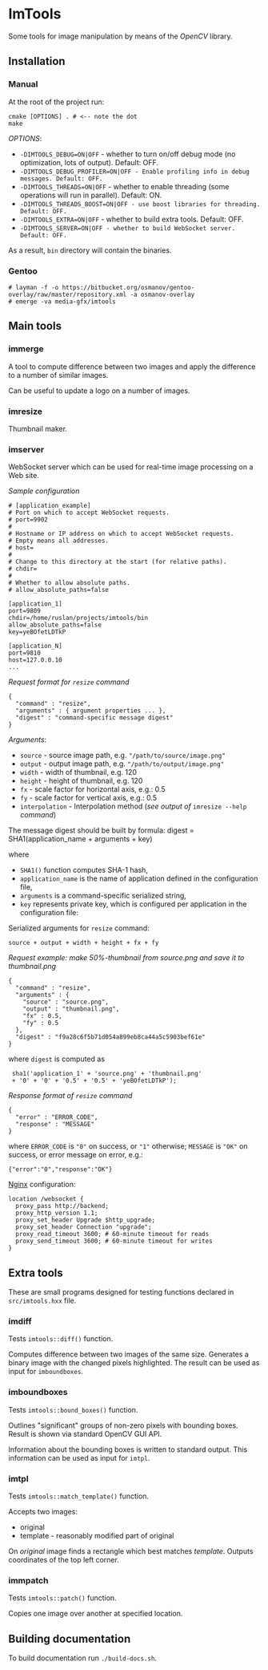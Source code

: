 # ImTools

Some tools for image manipulation by means of the *OpenCV* library.

## Installation

### Manual

At the root of the project run:
```
cmake [OPTIONS] . # <-- note the dot
make
```

*OPTIONS*:
- `-DIMTOOLS_DEBUG=ON|OFF` - whether to turn on/off debug mode (no optimization, lots of output). Default: OFF.
- `-DIMTOOLS_DEBUG_PROFILER=ON|OFF - Enable profiling info in debug messages. Default: OFF.`
- `-DIMTOOLS_THREADS=ON|OFF` - whether to enable threading (some operations will run in parallel). Default: ON.
- `-DIMTOOLS_THREADS_BOOST=ON|OFF - use boost libraries for threading. Default: OFF.`
- `-DIMTOOLS_EXTRA=ON|OFF` - whether to build extra tools. Default: OFF.
- `-DIMTOOLS_SERVER=ON|OFF - whether to build WebSocket server. Default: OFF.`

As a result, `bin` directory will contain the binaries.

### Gentoo

    # layman -f -o https://bitbucket.org/osmanov/gentoo-overlay/raw/master/repository.xml -a osmanov-overlay
    # emerge -va media-gfx/imtools

## Main tools

### immerge

A tool to compute difference between two images and apply the difference
to a number of similar images.

Can be useful to update a logo on a number of images.

### imresize

Thumbnail maker.

### imserver

WebSocket server which can be used for real-time image processing on a Web site.

*Sample configuration*

    # [application_example]
    # Port on which to accept WebSocket requests.
    # port=9902
    #
    # Hostname or IP address on which to accept WebSocket requests.
    # Empty means all addresses.
    # host=
    #
    # Change to this directory at the start (for relative paths).
    # chdir=
    #
    # Whether to allow absolute paths.
    # allow_absolute_paths=false

    [application_1]
    port=9809
    chdir=/home/ruslan/projects/imtools/bin
    allow_absolute_paths=false
    key=yeBOfetLDTkP

    [application_N]
    port=9810
    host=127.0.0.10
    ...

*Request format for `resize` command*

    {
      "command" : "resize",
      "arguments" : { argument properties ... },
      "digest" : "command-specific message digest"
    }


_Arguments_:
- `source` - source image path, e.g. `"/path/to/source/image.png"`
- `output` - output image path, e.g. `"/path/to/output/image.png"`
- `width` - width of thumbnail, e.g. 120
- `height` - height of thumbnail, e.g. 120
- `fx` - scale factor for horizontal axis, e.g.: 0.5
- `fy` - scale factor for vertical axis, e.g.: 0.5
- `interpolation` - Interpolation method (_see output of_ `imresize --help` _command_)

The message digest should be built by formula:
    digest = SHA1(application_name + arguments + key)

where
- `SHA1()` function computes SHA-1 hash,
- `application_name` is the name of application defined in the configuration file,
- `arguments` is a command-specific serialized string,
- `key` represents private key, which is configured per application in the configuration file:

Serialized arguments for `resize` command:

    source + output + width + height + fx + fy

*Request example: make 50%-thumbnail from source.png and save it to thumbnail.png*

    {
      "command" : "resize",
      "arguments" : {
        "source" : "source.png",
        "output" : "thumbnail.png",
        "fx" : 0.5,
        "fy" : 0.5
      },
      "digest" : "f9a28c6f5b71d054a899eb8ca44a5c5903bef61e"
    }

where `digest` is computed as

     sha1('application_1' + 'source.png' + 'thumbnail.png'
     + '0' + '0' + '0.5' + '0.5' + 'yeBOfetLDTkP');


*Response format of `resize` command*

    {
      "error" : "ERROR_CODE",
      "response" : "MESSAGE"
    }

where `ERROR_CODE` is `"0"` on success, or `"1"` otherwise; `MESSAGE` is `"OK"` on success, or
error message on error, e.g.:

    {"error":"0","response":"OK"}


[Nginx](http://nginx.org) configuration:

    location /websocket {
      proxy_pass http://backend;
      proxy_http_version 1.1;
      proxy_set_header Upgrade $http_upgrade;
      proxy_set_header Connection "upgrade";
      proxy_read_timeout 3600; # 60-minute timeout for reads
      proxy_send_timeout 3600; # 60-minute timeout for writes
    }

## Extra tools

These are small programs designed for testing functions declared in
`src/imtools.hxx` file.

### imdiff

Tests `imtools::diff()` function.

Computes difference between two images of the same size. Generates a binary image
with the changed pixels highlighted. The result can be used as input for
`imboundboxes`.

### imboundboxes

Tests `imtools::bound_boxes()` function.

Outlines "significant" groups of non-zero pixels with bounding boxes. Result is
shown via standard OpenCV GUI API.

Information about the bounding boxes is written to standard output. This
information can be used as input for `imtpl`.

### imtpl

Tests `imtools::match_template()` function.

Accepts two images:
- original
- template - reasonably modified part of original

On _original_ image finds a rectangle which best matches _template_.
Outputs coordinates of the top left corner.

### immpatch

Tests `imtools::patch()` function.

Copies one image over another at specified location.

## Building documentation

To build documentation run `./build-docs.sh`.
